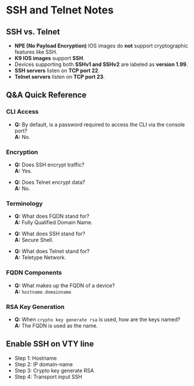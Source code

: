 # SSH and Telnet Notes

## SSH vs. Telnet

- **NPE (No Payload Encryption)** IOS images do **not** support cryptographic features like SSH.
- **K9 IOS images** support **SSH**.
- Devices supporting both **SSHv1 and SSHv2** are labeled as **version 1.99**.
- **SSH servers** listen on **TCP port 22**.
- **Telnet servers** listen on **TCP port 23**.

## Q&A Quick Reference

### CLI Access
- **Q:** By default, is a password required to access the CLI via the console port?  
  **A:** No.

### Encryption
- **Q:** Does SSH encrypt traffic?  
  **A:** Yes.

- **Q:** Does Telnet encrypt data?  
  **A:** No.

### Terminology
- **Q:** What does FQDN stand for?  
  **A:** Fully Qualified Domain Name.

- **Q:** What does SSH stand for?  
  **A:** Secure Shell.

- **Q:** What does Telnet stand for?  
  **A:** Teletype Network.

### FQDN Components
- **Q:** What makes up the FQDN of a device?  
  **A:** `hostname.domainname`

### RSA Key Generation
- **Q:** When `crypto key generate rsa` is used, how are the keys named?  
  **A:** The FQDN is used as the name.

## Enable SSH on VTY line

- Step 1: Hostname
- Step 2: IP domain-name
- Step 3: Crypto key generate RSA
- Step 4: Transport input SSH
